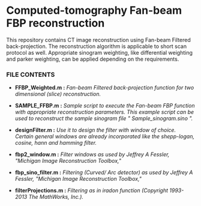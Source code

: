 # Computed-tomography Fan-beam FBP reconstruction

This repository contains CT image reconstruction using Fan-beam Filtered back-projection. The reconstruction algorithm is applicable to short scan protocol as well. Appropriate sinogram weighting, like differential weighting and parker weighting, can be applied depending on the requirements.   


### FILE CONTENTS

* **FFBP_Weighted.m :** *Fan-beam Filtered back-projection function for two dimensional (slice) reconstruction.*

* **SAMPLE_FFBP.m :** *Sample script to execute the Fan-beam FBP function with appropriate reconstruction parameters. This example script can be   used to reconstruct the sample sinogram file " Sample_sinogram.sino ".*

* **designFilter.m :** *Use it to design the filter with window of choice. Certain general windows are already incorporated like the shepp-logan, cosine, hann and hamming filter.*

* **fbp2_window.m :** *Filter windows as used by Jeffrey A Fessler, "Michigan Image Reconstruction Toolbox,"*

* **fbp_sino_filter.m :** *Filtering (Curved/ Arc detector) as used by Jeffrey A Fessler, "Michigan Image Reconstruction Toolbox,"*
                  
* **filterProjections.m :** *Filtering as in iradon function (Copyright 1993-2013 The MathWorks, Inc.).*             
